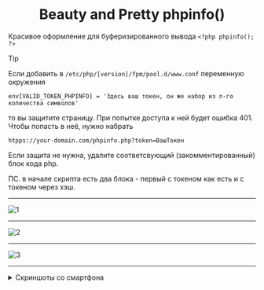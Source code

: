 <h1 align="center" color="#AFFFAF">Beauty and Pretty phpinfo()</h1>

Красивое оформление для буферизированного вывода `<?php phpinfo(); ?>`




> [!TIP]
> Если добавить в     `/etc/php/[version]/fpm/pool.d/www.conf` переменную окружения
>
>     env[VALID_TOKEN_PHPINFO] = 'Здесь ваш токен, он же набор из n-го количества символов'
>
> то вы защитите страницу. При попытке доступа к ней будет ошибка 401. Чтобы попасть в неё, нужно набрать
>
>     htpps://your-domain.com/phpinfo.php?token=ВашТокен
>    
> Если защита не нужна, удалите соответсвующий (закомментированный) блок кода php.
>
> ПС. в начале скрипта есть два блока - первый с токеном как есть и с токеном через хэш.


<hr>



![1](https://github.com/user-attachments/assets/365cd355-abdf-4773-a498-dad6bd494c1d)



<hr>


![2](https://github.com/user-attachments/assets/69322f92-8226-400d-8512-37ddb8894d34)



<hr>


![3](https://github.com/user-attachments/assets/e29bea63-19b1-45c2-8f5e-8bde748bd1cf)



<hr>


<details>
 <summary>Скриншоты со смартфона</summary>

<table>
  <tr>
    <th><center></center></th>
    <th><center></center></th>
    <th><center></center></th>
    <th><center></center></th>
  </tr>
  <tr>
    <td><center><img src="[https://github.com/user-attachments/assets/b15bee2e-06dd-4d95-8796-544978341530](https://github-production-user-asset-6210df.s3.amazonaws.com/3672314/425860909-b15bee2e-06dd-4d95-8796-544978341530.jpg?X-Amz-Algorithm=AWS4-HMAC-SHA256&X-Amz-Credential=AKIAVCODYLSA53PQK4ZA%2F20250429%2Fus-east-1%2Fs3%2Faws4_request&X-Amz-Date=20250429T073034Z&X-Amz-Expires=300&X-Amz-Signature=136740cc21f4f8022bda37484cca7956613d75d0a3e84360eb457c6f66d601c7&X-Amz-SignedHeaders=host)" height="400"></center></td>
    <td><center><img src="[https://github.com/user-attachments/assets/b7282439-a7ea-4322-b917-4f263504cc5c](https://github-production-user-asset-6210df.s3.amazonaws.com/3672314/425860504-b7282439-a7ea-4322-b917-4f263504cc5c.jpg?X-Amz-Algorithm=AWS4-HMAC-SHA256&X-Amz-Credential=AKIAVCODYLSA53PQK4ZA%2F20250429%2Fus-east-1%2Fs3%2Faws4_request&X-Amz-Date=20250429T073052Z&X-Amz-Expires=300&X-Amz-Signature=928bd84bc52bf5f68be4782a67bd8f26da455ca0e6b783861ccbf545da2ef199&X-Amz-SignedHeaders=host)" height="400"></center></td>
    <td><center><img src="[https://github.com/user-attachments/assets/4aa1edc6-4921-4381-b694-5383828f8927](https://github-production-user-asset-6210df.s3.amazonaws.com/3672314/425860528-4aa1edc6-4921-4381-b694-5383828f8927.jpg?X-Amz-Algorithm=AWS4-HMAC-SHA256&X-Amz-Credential=AKIAVCODYLSA53PQK4ZA%2F20250429%2Fus-east-1%2Fs3%2Faws4_request&X-Amz-Date=20250429T073108Z&X-Amz-Expires=300&X-Amz-Signature=68365c19b75dd262b52807c8df5a4482a08e636e6c3ce6712b0184850cfdf89c&X-Amz-SignedHeaders=host)" height="400"></center></td>
    <td><center><img src="https://github-production-user-asset-6210df.s3.amazonaws.com/3672314/425860573-25d24a96-0bc6-4f51-b2d5-444b0c6d6872.jpg?X-Amz-Algorithm=AWS4-HMAC-SHA256&X-Amz-Credential=AKIAVCODYLSA53PQK4ZA%2F20250429%2Fus-east-1%2Fs3%2Faws4_request&X-Amz-Date=20250429T073122Z&X-Amz-Expires=300&X-Amz-Signature=78d90c13c233e1ae4dedf76b70eff4988c764db96d6451175884a429c6c70269&X-Amz-SignedHeaders=host" height="400"></center></td>
  </tr>
</table>

</details>
